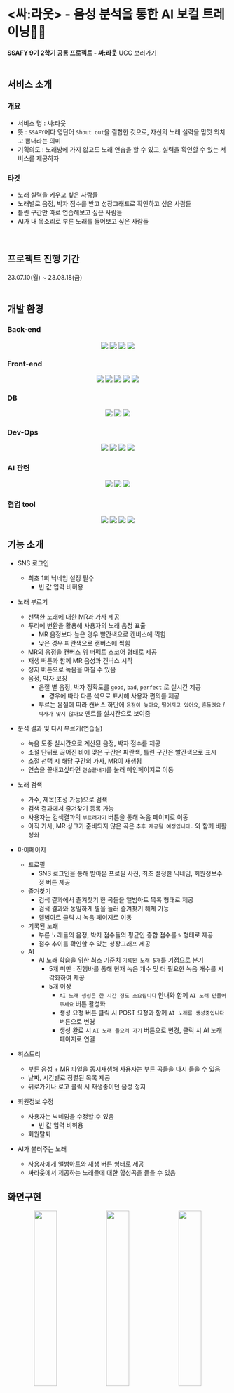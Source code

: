 # <싸:라웃> - 음성 분석을 통한 AI 보컬 트레이닝🎤🎵
**SSAFY 9기 2학기 공통 프로젝트 - 싸:라웃**
 [UCC 보러가기](https://youtu.be/fpCaXvi1ilU)  
<br/>
## 서비스 소개
### 개요
- 서비스 명 : 싸:라웃
- 뜻 : `SSAFY`에다 영단어 `Shout out`을 결합한 것으로, 자신의 노래 실력을 맘껏 외치고 뽐내라는 의미
- 기획의도 : 노래방에 가지 않고도 노래 연습을 할 수 있고, 실력을 확인할 수 있는 서비스를 제공하자

### 타겟

- 노래 실력을 키우고 싶은 사람들
- 노래별로 음정, 박자 점수를 받고 성장그래프로 확인하고 싶은 사람들
- 틀린 구간만 따로 연습해보고 싶은 사람들
- AI가 내 목소리로 부른 노래를 들어보고 싶은 사람들
<br/>

## 프로젝트 진행 기간

23.07.10(월) ~ 23.08.18(금)  
<br/>

## 개발 환경

### Back-end
<p align="center" data-align="center">
<img align="center" src="https://img.shields.io/badge/springboot-6DB33F?style=flat-square&logo=springboot&logoColor=white"/>
<img align="center" src="https://img.shields.io/badge/springsecurity-6DB33F?style=flat-square&logo=springsecurity&logoColor=white"/>
<img align="center" src="https://img.shields.io/badge/OAuth-000000?style=flat-square&logo=OAuth&logoColor=white"/>
<img align="center" src="https://img.shields.io/badge/Java-007396?style=flat-square&logo=OpenJDK&logoColor=white"/>
</p>


### Front-end
<p align="center">
<img src="https://img.shields.io/badge/react-339933?style=flat-square&logo=react&logoColor=white">
<img src="https://img.shields.io/badge/reactrouter-CA4245?style=flat-square&logo=reactrouter&logoColor=white">
<img src="https://img.shields.io/badge/node.js-339933?style=flat-square&logo=nodedotjs&logoColor=white">
<img src="https://img.shields.io/badge/Javascript-F7DF1e?style=flat-square&logo=javascript&logoColor=white"/>
<img src="https://img.shields.io/badge/CSS3-1572B6?style=flat-square&logo=CSS3&logoColor=white"/>
</p>

### DB
<p align="center">
<img src="https://img.shields.io/badge/mysql-4479A1?style=flat-square&logo=mysql&logoColor=white"> 
<img src="https://img.shields.io/badge/amazons3-569A31?style=flat-square&logo=amazons3&logoColor=white">
<img src="https://img.shields.io/badge/redis-DC382D?style=flat-square&logo=redis&logoColor=white">
</p>

### Dev-Ops
<p align="center">
<img src="https://img.shields.io/badge/amazonec2-FF9900?style=flat-square&logo=amazonec2&logoColor=white"/>
<img src="https://img.shields.io/badge/jenkins-D24939?style=flat-square&logo=jenkins&logoColor=white"/>
<img src="https://img.shields.io/badge/docker-2496ED?style=flat-square&logo=docker&logoColor=white"/>
<img src="https://img.shields.io/badge/nginx-009639?style=flat-square&logo=nginx&logoColor=white"/>
</p>

### AI 관련
<p align="center">
<img src="https://img.shields.io/badge/Python-3766AB?style=flat-square&logo=Python&logoColor=white"/>
<img src="https://img.shields.io/badge/googlecloud-4285F4?style=flat-square&logo=googlecloud&logoColor=white"/>
<img src="https://img.shields.io/badge/flask-000000?style=flat-square&logo=flask&logoColor=white"/>
</p>

### 협업 tool
<p align="center">
<img src="https://img.shields.io/badge/figma-F24E1E?style=flat-square&logo=figma&logoColor=white">
<img src="https://img.shields.io/badge/jira-0052CC?style=flat-square&logo=jira&logoColor=white">
<img src="https://img.shields.io/badge/notion-000000?style=flat-square&logo=notion&logoColor=white">
<img src="https://img.shields.io/badge/gitlab-FC6D26?style=flat-square&logo=gitlab&logoColor=white">
</p>




## 기능 소개

- SNS 로그인
  - 최초 1회 닉네임 설정 필수
    - 빈 값 입력 비허용

- 노래 부르기
  - 선택한 노래에 대한 MR과 가사 제공
  - 푸리에 변환을 활용해 사용자의 노래 음정 표출
    - MR 음정보다 높은 경우 빨간색으로 캔버스에 찍힘
    - 낮은 경우 파란색으로 캔버스에 찍힘
  - MR의 음정을 캔버스 위 퍼펙트 스코어 형태로 제공
  - 재생 버튼과 함께 MR 음성과 캔버스 시작
  - 정지 버튼으로 녹음을 마칠 수 있음
  - 음정, 박자 코칭
    - 음절 별 음정, 박자 정확도를 `good`, `bad`, `perfect` 로 실시간 제공
      - 경우에 따라 다른 색으로 표시해 사용자 편의를 제공
    - 부르는 음절에 따라 캔버스 하단에 `음정이 높아요`, `떨어지고 있어요`, `흔들려요` / `박자가 맞지 않아요` 멘트를 실시간으로 보여줌

- 분석 결과 및 다시 부르기(연습실)
  
  - 녹음 도중 실시간으로 계산된 음정, 박자 점수를 제공
  - 소절 단위로 끊어진 바에 맞은 구간은 파란색, 틀린 구간은 빨간색으로 표시
  - 소절 선택 시 해당 구간의 가사, MR이 재생됨
  - 연습을 끝내고싶다면 `연습끝내기`를 눌러 메인페이지로 이동

- 노래 검색
  
  - 가수, 제목(초성 가능)으로 검색
  - 검색 결과에서 즐겨찾기 등록 가능
  - 사용자는 검색결과의 `부르러가기` 버튼을 통해 녹음 페이지로 이동
  - 아직 가사, MR 싱크가 준비되지 않은 곡은 `추후 제공될 예정입니다.` 와 함께 비활성화

- 마이페이지
  
  - 프로필
    - SNS 로그인을 통해 받아온 프로필 사진, 최초 설정한 닉네임, 회원정보수정 버튼 제공
  - 즐겨찾기
    - 검색 결과에서 즐겨찾기 한 곡들을 앨범아트 목록 형태로 제공
    - 검색 결과와 동일하게 별을 눌러 즐겨찾기 해제 가능
    - 앨범아트 클릭 시 녹음 페이지로 이동
  - 기록된 노래
    - 부른 노래들의 음정, 박자 점수들의 평균인 종합 점수를 `%` 형태로 제공
    - 점수 추이를 확인할 수 있는 성장그래프 제공
  - AI
    - AI 노래 학습을 위한 최소 기준치 `기록된 노래 5개`를 기점으로 분기
      - 5개 미만 : 진행바를 통해 현재 녹음 개수 및 더 필요한 녹음 개수를 시각화하여 제공
      - 5개 이상
        - `AI 노래 생성은 한 시간 정도 소요됩니다` 안내와 함께 `AI 노래 만들어주세요` 버튼 활성화
        - 생성 요청 버튼 클릭 시 POST 요청과 함께 `AI 노래를 생성중입니다` 버튼으로 변경
        - 생성 완료 시 `AI 노래 들으러 가기` 버튼으로 변경, 클릭 시 AI 노래 페이지로 연결

- 히스토리
  
  - 부른 음성 + MR 파일을 동시재생해 사용자는 부른 곡들을 다시 들을 수 있음
  - 날짜, 시간별로 정렬된 목록 제공
  - 뒤로가기나 로고 클릭 시 재생중이던 음성 정지

- 회원정보 수정
  
  - 사용자는 닉네임을 수정할 수 있음
    - 빈 값 입력 비허용
  - 회원탈퇴

- AI가 불러주는 노래
  
  - 사용자에게 앨범아트와 재생 버튼 형태로 제공
  - 싸라웃에서 제공하는 노래들에 대한 합성곡을 들을 수 있음

## 화면구현

<p align="center">
  <img src="readme_assets/96be658f32778beafebf3b597734aaca8624a4a9.gif" align="center" width="32%">
  <img src="readme_assets/06a9da4b3c619b79c2004f176e3a834cb2cc47b5.gif" align="center" width="32%">
  <img src="readme_assets/12205e3e3dc24124ec4cac9f17367f3f44d58d29.gif" align="center" width="32%">
</p>

## 

## 시스템 아키텍처


![image (11).png](readme_assets/52a9e5c563f6ccd1cf5261eac5d5c233703ed8b2.png)

## 

## 

## 프로젝트 구조도


```
📦공통PJT_주석 살린 버전
 ┣ 📂public
 ┃ ┣ 📂dist
 ┃ ┃ ┣ 📜index.css
 ┃ ┃ ┗ 📜index.js
 ┃ ┣ 📜burger.png
 ┃ ┣ 📜close.png
 ┃ ┣ 📜emptystar.png
 ┃ ┣ 📜favicon.ico
 ┃ ┣ 📜fullstar.png
 ┃ ┣ 📜HSSantokki-Regular.ttf
 ┃ ┣ 📜index.html
 ┃ ┣ 📜LINESeedKR-Rg.ttf
 ┃ ┣ 📜LINESeedKR-Th.ttf
 ┃ ┣ 📜manifest.json
 ┃ ┣ 📜NewSlider1.png
 ┃ ┣ 📜NewSlider2.png
 ┃ ┣ 📜pause.png
 ┃ ┣ 📜play.png
 ┃ ┣ 📜questmark.png
 ┃ ┣ 📜robots.txt
 ┃ ┗ 📜search.png
 ┣ 📂src
 ┃ ┣ 📂Api
 ┃ ┃ ┣ 📜Api.js
 ┃ ┃ ┗ 📜backupApi.js
 ┃ ┣ 📂assets
 ┃ ┃ ┣ 📜burger.png
 ┃ ┃ ┣ 📜close.png
 ┃ ┃ ┗ 📜questmark.png
 ┃ ┣ 📂components
 ┃ ┃ ┣ 📂AnalysisPage
 ┃ ┃ ┃ ┗ 📜LyricsBars.js
 ┃ ┃ ┣ 📂commonUse
 ┃ ┃ ┃ ┣ 📜burger.png
 ┃ ┃ ┃ ┣ 📜close.png
 ┃ ┃ ┃ ┣ 📜Footer.js
 ┃ ┃ ┃ ┣ 📜Hamburger.js
 ┃ ┃ ┃ ┣ 📜Hamburger.module.css
 ┃ ┃ ┃ ┣ 📜Header.js
 ┃ ┃ ┃ ┣ 📜Header.module.css
 ┃ ┃ ┃ ┣ 📜Sidebar.js
 ┃ ┃ ┃ ┗ 📜Sidebar.module.css
 ┃ ┃ ┣ 📂history
 ┃ ┃ ┃ ┣ 📜HistoryCom.js
 ┃ ┃ ┃ ┣ 📜HistoryCom.module.css
 ┃ ┃ ┃ ┣ 📜HistoryDetailCom.js
 ┃ ┃ ┃ ┣ 📜HistoryDetailCom.module.css
 ┃ ┃ ┃ ┣ 📜pause.png
 ┃ ┃ ┃ ┗ 📜play.png
 ┃ ┃ ┣ 📂mainpage
 ┃ ┃ ┃ ┣ 📜AIProgress.js
 ┃ ┃ ┃ ┣ 📜AIProgress.module.css
 ┃ ┃ ┃ ┣ 📜NewSlider.js
 ┃ ┃ ┃ ┣ 📜NewSlider.module.css
 ┃ ┃ ┃ ┣ 📜NewSlider1.png
 ┃ ┃ ┃ ┣ 📜NewSlider2.png
 ┃ ┃ ┃ ┗ 📜questmark.png
 ┃ ┃ ┣ 📂mypage
 ┃ ┃ ┃ ┣ 📜Favorite.js
 ┃ ┃ ┃ ┣ 📜Favorite.module.css
 ┃ ┃ ┃ ┣ 📜MakeAI.js
 ┃ ┃ ┃ ┣ 📜MakeAI.module.css
 ┃ ┃ ┃ ┣ 📜RecordedSongs.js
 ┃ ┃ ┃ ┗ 📜RecordedSongs.module.css
 ┃ ┃ ┗ 📂search
 ┃ ┃ ┃ ┣ 📜emptystar.png
 ┃ ┃ ┃ ┣ 📜fullstar.png
 ┃ ┃ ┃ ┣ 📜none.png
 ┃ ┃ ┃ ┣ 📜search.png
 ┃ ┃ ┃ ┣ 📜SearchBar.js
 ┃ ┃ ┃ ┣ 📜SearchBar.module.css
 ┃ ┃ ┃ ┣ 📜SearchResult.js
 ┃ ┃ ┃ ┗ 📜SearchResult.module.css
 ┃ ┣ 📂lib
 ┃ ┃ ┣ 📜PageBlock.js
 ┃ ┃ ┣ 📜PrivateRoute.js
 ┃ ┃ ┗ 📜PublicRoute.js
 ┃ ┣ 📂pages
 ┃ ┃ ┣ 📜Analysis.js
 ┃ ┃ ┣ 📜Analysis.module.css
 ┃ ┃ ┣ 📜Growth.js
 ┃ ┃ ┣ 📜Growth.module.css
 ┃ ┃ ┣ 📜History.js
 ┃ ┃ ┣ 📜History.module.css
 ┃ ┃ ┣ 📜HistoryDetail.js
 ┃ ┃ ┣ 📜HistoryDetail.module.css
 ┃ ┃ ┣ 📜Login.js
 ┃ ┃ ┣ 📜Login.module.css
 ┃ ┃ ┣ 📜MainPage.js
 ┃ ┃ ┣ 📜MainPage.module.css
 ┃ ┃ ┣ 📜MyPage.js
 ┃ ┃ ┣ 📜MyPage.module.css
 ┃ ┃ ┣ 📜NickNamePage.js
 ┃ ┃ ┣ 📜NickNamePage.module.css
 ┃ ┃ ┣ 📜OauthRedirect.js
 ┃ ┃ ┣ 📜RecordLine.js
 ┃ ┃ ┣ 📜Redirection.js
 ┃ ┃ ┣ 📜Redirection.module.css
 ┃ ┃ ┣ 📜SearchResult.js
 ┃ ┃ ┣ 📜SearchResult.module.css
 ┃ ┃ ┣ 📜SingingAI.js
 ┃ ┃ ┣ 📜SingingAI.module.css
 ┃ ┃ ┣ 📜UserUpdate.js
 ┃ ┃ ┗ 📜UserUpdate.module.css
 ┃ ┣ 📂test
 ┃ ┃ ┣ 📜DOMUtil.js
 ┃ ┃ ┣ 📜EventEmitter.js
 ┃ ┃ ┣ 📜index.js
 ┃ ┃ ┣ 📜Model.js
 ┃ ┃ ┣ 📜reportWebVitals.js
 ┃ ┃ ┣ 📜ScoreDrawer.js
 ┃ ┃ ┣ 📜ScoreParser.js
 ┃ ┃ ┣ 📜setupTests.js
 ┃ ┃ ┣ 📜Sharer.js
 ┃ ┃ ┣ 📜SongEditor.css
 ┃ ┃ ┣ 📜SongEditor.js
 ┃ ┃ ┣ 📜SongList.js
 ┃ ┃ ┣ 📜style.css
 ┃ ┃ ┣ 📜test.css
 ┃ ┃ ┣ 📜Test.js
 ┃ ┃ ┣ 📜ToneDetector.js
 ┃ ┃ ┗ 📜ToneGenerator.js
 ┃ ┣ 📜App.css
 ┃ ┣ 📜App.js
 ┃ ┣ 📜App.test.js
 ┃ ┣ 📜index.css
 ┃ ┣ 📜index.js
 ┃ ┣ 📜logo.svg
 ┃ ┣ 📜mr.mp3
 ┃ ┣ 📜reportWebVitals.js
 ┃ ┗ 📜setupTests.js
 ┣ 📜.gitignore
 ┣ 📜default.conf
 ┣ 📜Dockerfile
 ┣ 📜dockerignore
 ┣ 📜package-lock.json
 ┣ 📜package.json
 ┗ 📜README.md
```



## 팀원

<p align="center" data-align="center">
  <img src="readme_assets/e0e19c4c802ee401226ad25930ea6b993ced94b5.png" title="" alt="정민2.png" width="16%">
  <img title="" src="readme_assets/58f9169b96438b77fbde1184108d54e8dc8f35e3.png" alt="창혁2.png" width="16%">
  <img title="" src="readme_assets/e8b66bdba4b2bb21ce1eb4ea6c83ab10df13c467.png" alt="규렬2.png" width="16%">
  <img src="readme_assets/891ec9260ef6577cd2b33f560dd7009e2c3d418a.png" title="" alt="가영2.png" width="16%">
  <img src="readme_assets/e79b53f1c683c2a6553439ac7543f26d8df15989.png" title="" alt="세울2.png" width="16%">
  <img src="readme_assets/ef6b56c0c9f96f7cd86d5a30300e368ade8b1911.png" title="" alt="세진2.png" width="16%">
</p>
<div style="display:flex; justify-content:space-between" align="center" data-align="center">
  <span>공정민</span>
  <span>김창혁</span>
  <span>심규렬</span>
  <span>이가영</span>
  <span>이세울</span>
  <span>황세진</span>
</div>
